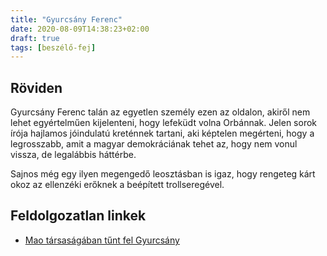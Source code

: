```yaml
---
title: "Gyurcsány Ferenc"
date: 2020-08-09T14:38:23+02:00
draft: true
tags: [beszélő-fej]
---
```


## Röviden

Gyurcsány Ferenc talán az egyetlen személy ezen az oldalon, akiről nem lehet egyértelműen kijelenteni, hogy lefeküdt volna Orbánnak. Jelen sorok írója hajlamos jóindulatú kreténnek tartani, aki képtelen megérteni, hogy a legrosszabb, amit a magyar demokráciának tehet az, hogy nem vonul vissza, de legalábbis háttérbe.

Sajnos még egy ilyen megengedő leosztásban is igaz, hogy rengeteg kárt okoz az ellenzéki erőknek a beépített trollseregével.

## Feldolgozatlan linkek

- [Mao társaságában tűnt fel Gyurcsány](https://index.hu/gazdasag/2017/12/22/gyurcsany_ferenc_vezeto_politikus_gdp_novekedes_tanulmany_kutatas_william_easterly/)